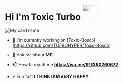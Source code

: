 # Hi I'm Toxic Turbo&nbsp;<a href="Hey"><img src="https://raw.githubusercontent.com/SPARK-SHADOW/SPARK-SHADOW/SPARK-SHADOW-OFFICIAL/Tools/Hi.gif" width="48px"></a>

![My card name](https://cardivo.vercel.app/api?name=TOXIC%20-%20TURBO&description=Hi,%20Welcome%20To%20My%20Profile%20❤&image=https://telegra.ph/file/6c6c82a987306cc330978.jpg?q=tbn:ANd9GcR7aMC3bf4bg4l_nhYS2Un9FXbFYcB4T83Shjk8xSUZDh_D61LFpzbpeqLW&s=10?v=4&backgroundColor=%23ecf0f1&instagram=toxic_turbo777&github=TOXICTURBO&)

- 🔭 I’m currently working on [Toxic-Bosco] (https://github.com/TURBOHYPER/Toxic-Bosco)

- 💬 Ask me about **ME**

- 📫 How to reach me **https://wa.me/916380260672**

- ⚡ Fun fact **I THINK IAM VERY HAPPY**
